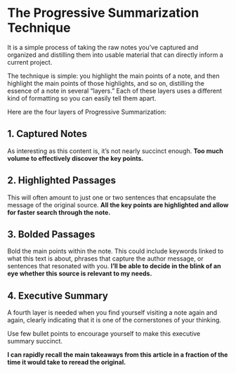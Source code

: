 # The Progressive Summarization Technique

It is a simple process of taking the raw notes you’ve captured and organized and distilling them into usable material that can directly inform a current project.

The technique is simple: you highlight the main points of a note, and then highlight the main points of those highlights, and so on, distilling the essence of a note in several “layers.”
Each of these layers uses a different kind of formatting so you can easily tell them apart.

Here are the four layers of Progressive Summarization:

## 1. Captured Notes

As interesting as this content is, it’s not nearly succinct enough.
**Too much volume to effectively discover the key points.**

## 2. Highlighted Passages

This will often amount to just one or two sentences that encapsulate the message of the original source.
**All the key points are highlighted and allow for faster search through the note.**

## 3. Bolded Passages

Bold the main points within the note.
This could include keywords linked to what this text is about, phrases that capture the author message, or sentences that resonated with you.
**I’ll be able to decide in the blink of an eye whether this source is relevant to my needs.**

## 4. Executive Summary

A fourth layer is needed when you find yourself visiting a note again and again, clearly indicating that it is one of the cornerstones of your thinking.

Use few bullet points to encourage yourself to make this executive summary succinct.

**I can rapidly recall the main takeaways from this article in a fraction of the time it would take to reread the original.**
